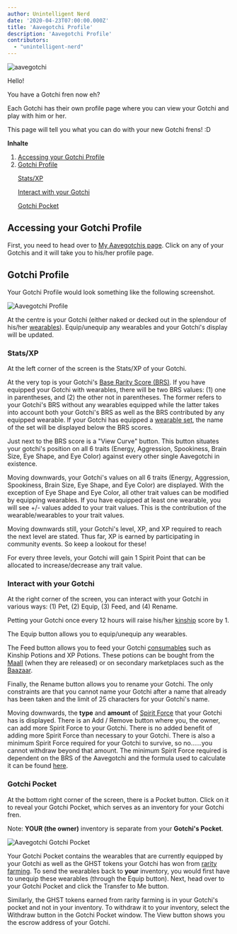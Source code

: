 ```yaml
---
author: Unintelligent Nerd
date: '2020-04-23T07:00:00.000Z'
title: 'Aavegotchi Profile'
description: 'Aavegotchi Profile'
contributors:
  - "unintelligent-nerd"
---
```


<div class="headerImageContainer">
<img class="headerImage" src="/aavegotchi-profile/aavegotchi.png" alt="aavegotchi" />
<p class="headerImageText">Hello!</p>
</div>

You have a Gotchi fren now eh?

Each Gotchi has their own profile page where you can view your Gotchi and play with him or her.

This page will tell you what you can do with your new Gotchi frens! :D

<div class="contentsBox">

**Inhalte**

<ol>
<li><a href=#accessing-your-gotchi-profile>Accessing your Gotchi Profile</a></li>
<li><a href=#gotchi-profile>Gotchi Profile</a></li>
<p><a href=#stats-xp>Stats/XP</a></p>
<p><a href=#interact-with-your-gotchi>Interact with your Gotchi</a></p>
<p><a href=#gotchi-pocket>Gotchi Pocket</a></p>
</ol>

</div>

## Accessing your Gotchi Profile

First, you need to head over to [My Aavegotchis page](https://aavegotchi.com/aavegotchis). Click on any of your Gotchis and it will take you to his/her profile page.

## Gotchi Profile

Your Gotchi Profile would look something like the following screenshot.

<img class = "bodyImage" src = "/aavegotchi-profile/aavegotchi-profile.png" alt = "Aavegotchi Profile" />

At the centre is your Gotchi (either naked or decked out in the splendour of his/her [wearables](/wearables)). Equip/unequip any wearables and your Gotchi's display will be updated.

### Stats/XP

At the left corner of the screen is the Stats/XP of your Gotchi.

At the very top is your Gotchi's [Base Rarity Score (BRS)](/rarity-farming#base-rarity-score). If you have equipped your Gotchi with wearables, there will be two BRS values: (1) one in parentheses, and (2) the other not in parentheses. The former refers to your Gotchi's BRS without any wearables equipped while the latter takes into account both your Gotchi's BRS as well as the BRS contributed by any equipped wearable. If your Gotchi has equipped a [wearable set](/sets), the name of the set will be displayed below the BRS scores.

Just next to the BRS score is a "View Curve" button. This button situates your gotchi's position on all 6 traits (Energy, Aggression, Spookiness, Brain Size, Eye Shape, and Eye Color) against every other single Aavegotchi in existence.

Moving downwards, your Gotchi's values on all 6 traits (Energy, Aggression, Spookiness, Brain Size, Eye Shape, and Eye Color) are displayed. With the exception of Eye Shape and Eye Color, all other trait values can be modified by equipping wearables. If you have equipped at least one wearable, you will see +/- values added to your trait values. This is the contribution of the wearable/wearables to your trait values.

Moving downwards still, your Gotchi's level, XP, and XP required to reach the next level are stated. Thus far, XP is earned by participating in community events. So keep a lookout for these!

For every three levels, your Gotchi will gain 1 Spirit Point that can be allocated to increase/decrease any trait value.

### Interact with your Gotchi

At the right corner of the screen, you can interact with your Gotchi in various ways: (1) Pet, (2) Equip, (3) Feed, and (4) Rename.

Petting your Gotchi once every 12 hours will raise his/her [kinship](/traits#kinship) score by 1.

The Equip button allows you to equip/unequip any wearables.

The Feed button allows you to feed your Gotchi [consumables](/wearables#consumables) such as Kinship Potions and XP Potions. These potions can be bought from the [Maall](/maall) (when they are released) or on secondary marketplaces such as the [Baazaar](/baazaar).

Finally, the Rename button allows you to rename your Gotchi. The only constraints are that you cannot name your Gotchi after a name that already has been taken and the limit of 25 characters for your Gotchi's name.

Moving downwards, the **type** and **amount** of [Spirit Force](/glossary#spirit-force) that your Gotchi has is displayed. There is an Add / Remove button where you, the owner, can add more Spirit Force to your Gotchi. There is no added benefit of adding more Spirit Force than necessary to your Gotchi. There is also a minimum Spirit Force required for your Gotchi to survive, so no......you cannot withdraw beyond that amount. The minimum Spirit Force required is dependent on the BRS of the Aavegotchi and the formula used to calculate it can be found [here](/portals#claiming-an-aavegotchi).

### Gotchi Pocket

At the bottom right corner of the screen, there is a Pocket button. Click on it to reveal your Gotchi Pocket, which serves as an inventory for your Gotchi fren.

Note: **YOUR (the owner)** inventory is separate from your **Gotchi's Pocket**.

<img class = "bodyImage" src = "/aavegotchi-profile/aavegotchi-gotchi-pocket.png" alt = "Aavegotchi Gotchi Pocket" />

Your Gotchi Pocket contains the wearables that are currently equipped by your Gotchi as well as the GHST tokens your Gotchi has won from [rarity farming](/rarity-farming). To send the wearables back to **your** inventory, you would first have to unequip these wearables (through the Equip button). Next, head over to your Gotchi Pocket and click the Transfer to Me button.

Similarly, the GHST tokens earned from rarity farming is in your Gotchi's pocket and not in your inventory. To withdraw it to your inventory, select the Withdraw button in the Gotchi Pocket window. The View button shows you the escrow address of your Gotchi.

